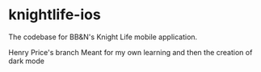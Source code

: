 # knightlife-ios
The codebase for BB&amp;N's Knight Life mobile application.

Henry Price's branch
Meant for my own learning and then the creation of dark mode
